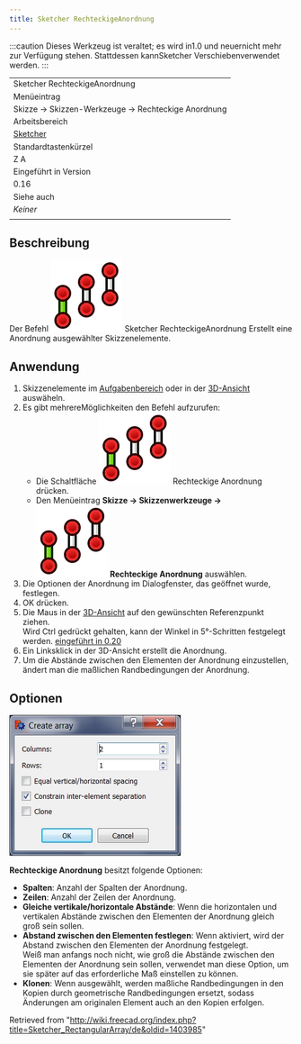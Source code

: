 ```yaml
---
title: Sketcher RechteckigeAnordnung
---
```


:::caution
Dieses Werkzeug ist veraltet; es wird in1.0 und neuernicht mehr zur Verfügung stehen. Stattdessen kannSketcher Verschiebenverwendet werden.
:::

|                                                            |
| ---------------------------------------------------------- |
| Sketcher RechteckigeAnordnung                              |
| Menüeintrag                                                |
| Skizze → Skizzen-Werkzeuge → Rechteckige Anordnung         |
| Arbeitsbereich                                             |
| [Sketcher](/Sketcher_Workbench/de "Sketcher Workbench/de") |
| Standardtastenkürzel                                       |
| Z A                                                        |
| Eingeführt in Version                                      |
| 0.16                                                       |
| Siehe auch                                                 |
| _Keiner_                                                   |
|                                                            |

## Beschreibung

Der Befehl ![](/src/assets/images/Sketcher_RectangularArray.svg) Sketcher RechteckigeAnordnung Erstellt eine Anordnung ausgewählter Skizzenelemente.

## Anwendung

1. Skizzenelemente im [Aufgabenbereich](/Task_panel "Task panel") oder in der [3D-Ansicht](/3D_view "3D view") auswäheln.
2. Es gibt mehrereMöglichkeiten den Befehl aufzurufen:
   - Die Schaltfläche ![](/src/assets/images/Sketcher_RectangularArray.svg) Rechteckige Anordnung drücken.
   - Den Menüeintrag **Skizze → Skizzenwerkzeuge → ![](/src/assets/images/Sketcher_RectangularArray.svg) Rechteckige Anordnung** auswählen.
3. Die Optionen der Anordnung im Dialogfenster, das geöffnet wurde, festlegen.
4. OK drücken.
5. Die Maus in der [3D-Ansicht](/3D_view/de "3D view/de") auf den gewünschten Referenzpunkt ziehen.  
   Wird Ctrl gedrückt gehalten, kann der Winkel in 5°-Schritten festgelegt werden. [eingeführt in 0.20](/Release_notes_0.20/de "Release notes 0.20/de")
6. Ein Linksklick in der 3D-Ansicht erstellt die Anordnung.
7. Um die Abstände zwischen den Elementen der Anordnung einzustellen, ändert man die maßlichen Randbedingungen der Anordnung.

## Optionen

![](/src/assets/images/Sketcher_RectangularArray_Options.jpg)

**Rechteckige Anordnung** besitzt folgende Optionen:

- **Spalten**: Anzahl der Spalten der Anordnung.
- **Zeilen**: Anzahl der Zeilen der Anordnung.
- **Gleiche vertikale/horizontale Abstände**: Wenn die horizontalen und vertikalen Abstände zwischen den Elementen der Anordnung gleich groß sein sollen.
- **Abstand zwischen den Elementen festlegen**: Wenn aktiviert, wird der Abstand zwischen den Elementen der Anordnung festgelegt.  
  Weiß man anfangs noch nicht, wie groß die Abstände zwischen den Elementen der Anordnung sein sollen, verwendet man diese Option, um sie später auf das erforderliche Maß einstellen zu können.
- **Klonen**: Wenn ausgewählt, werden maßliche Randbedingungen in den Kopien durch geometrische Randbedingungen ersetzt, sodass Änderungen am originalen Element auch an den Kopien erfolgen.

Retrieved from "<http://wiki.freecad.org/index.php?title=Sketcher_RectangularArray/de&oldid=1403985>"
